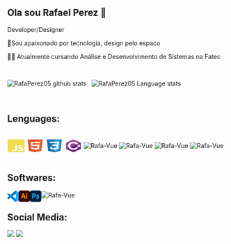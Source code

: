 ## Ola sou Rafael Perez 👋
Developer/Designer
<p>🌠Sou apaixonado por tecnologia, design pelo espaco</p>
<p>👨‍🎓 Atualmente cursando Análise e Desenvolvimento de Sistemas na Fatec</p>
<br>

![RafaPerez05 github stats](https://github-readme-stats.vercel.app/api?username=RafaPerez05&show_icons=true&line_height=40&title_color=FFFFFF&icon_color=FFFFFF&text_color=FFFFFF&bg_color=0D1117)&nbsp;&nbsp;
![RafaPerez05 Language stats](https://github-readme-stats-eight-theta.vercel.app/api/top-langs/?username=RafaPerez05&showcolor=FFFFFF&icon_color=FFFFFF&text_color=FFFFFF&bg_color=0D1117)

<br>

## Lenguages:
<div style="display: inline_block"><br>
  <img align="center" alt="Rafa-Js" height="30" width="40" src="https://raw.githubusercontent.com/devicons/devicon/master/icons/javascript/javascript-plain.svg">
  <img align="center" alt="Rafa-HTML" height="30" width="40" src="https://raw.githubusercontent.com/devicons/devicon/master/icons/html5/html5-original.svg">
  <img align="center" alt="Rafa-CSS" height="30" width="40" src="https://raw.githubusercontent.com/devicons/devicon/master/icons/css3/css3-original.svg">
  <img align="center" alt="Rafa-Csharp" height="30" width="40" src="https://raw.githubusercontent.com/devicons/devicon/master/icons/csharp/csharp-original.svg">
  <img align="center" alt="Rafa-Vue" height="30" width="40" src="https://cdn.jsdelivr.net/gh/devicons/devicon/icons/vuejs/vuejs-original.svg" />
  <img align="center" alt="Rafa-Vue" height="30" width="40" src="https://cdn.jsdelivr.net/gh/devicons/devicon/icons/bulma/bulma-plain.svg" />
  <img align="center" alt="Rafa-Vue" height="30" width="40" src="https://cdn.jsdelivr.net/gh/devicons/devicon/icons/mysql/mysql-original.svg" />
  <img align="center" alt="Rafa-Vue" height="30" width="40" src="https://cdn.jsdelivr.net/gh/devicons/devicon/icons/mongodb/mongodb-original.svg" />          
</div>
<br>

## Softwares:

<img align="left" alt="Visual Studio Code" width="26px" src="https://raw.githubusercontent.com/github/explore/80688e429a7d4ef2fca1e82350fe8e3517d3494d/topics/visual-studio-code/visual-studio-code.png" />
<a href="https://www.adobe.com/in/products/illustrator.html" target="_blank"> <img align="left" alt="Illustrator" width="26px" src="https://github.com/Aakarsh-B/trying-repos/blob/master/illustrator.png?raw=true"/> </a> 
<a href="https://www.photoshop.com/en" target="_blank"> <img align="left" alt="Photoshop" width="26px" src="https://github.com/Aakarsh-B/trying-repos/blob/master/photoshop.png?raw=true"/> </a>
<img align="center" alt="Rafa-Vue" width="26px" src="https://i.pinimg.com/originals/f5/32/57/f532571da1fe9af84b95e3db5e79d4c3.png" />
<br>

 ## Social Media:
   [<img src="https://img.shields.io/badge/linkedin-%230077B5.svg?&style=for-the-badge&logo=linkedin&logoColor=white" />](https://www.linkedin.com/in/rafael-perez-8160b3251/) [<img src = "https://img.shields.io/badge/instagram-%23E4405F.svg?&style=for-the-badge&logo=instagram&logoColor=white">](https://www.instagram.com/rafaa_per3z/) 

  
